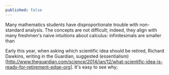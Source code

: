 ```yaml
---
published: false
---
```


Many mathematics students have disproportionate trouble with non-standard analysis. The concepts are not difficult; indeed, they align with many freshmen's naive intuitions about calculus: infinitesimals are smaller than 

Early this year, when asking which scientific idea should be retired, Richard Dawkins, writing in the Guardian, suggested (essentialism)[http://www.theguardian.com/science/2014/jan/12/what-scientific-idea-is-ready-for-retirement-edge-org]. It's easy to see why;